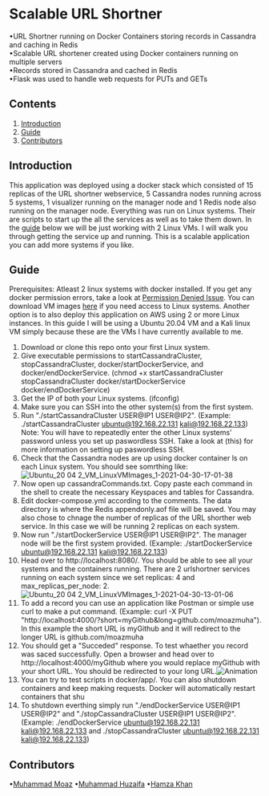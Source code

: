 # Scalable URL Shortner

•URL Shortner running on Docker Containers storing records in Cassandra and caching in Redis<br>
•Scalable URL shortener created using Docker containers running on multiple servers <br>
•Records stored in Cassandra and cached in Redis<br>
•Flask was used to handle web requests for PUTs and GETs<br>

## Contents
1. [Introduction](#introduction)
2. [Guide](#guide)
3. [Contributors](#Contributors)

## Introduction
This application was deployed using a docker stack which consisted of 15 replicas of the URL shortner webservice, 5 Cassandra nodes running across 5 systems, 1 visualizer running on the manager node and 1 Redis node also running on the manager node. Everything was run on Linux systems. Their are scripts to start up the all the services as well as to take them down. In the [guide](#guide) below we will be just working with 2 Linux VMs. I will walk you through getting the service up and running. This is a scalable application you can add more systems if you like. 

## Guide 
Prerequisites: Atleast 2 linux systems with docker installed. If you get any docker permission errors, take a look at [Permission Denied Issue](https://stackoverflow.com/questions/48957195/how-to-fix-docker-got-permission-denied-issue). You can download VM images [here](https://www.linuxvmimages.com/) if you need access to Linux systems. Another option is to also deploy this application on AWS using 2 or more Linux instances. In this guide I will be using a Ubuntu 20.04 VM and a Kali linux VM simply because these are the VMs I have currently available to me. 
1. Download or clone this repo onto your first Linux system. 
2. Give executable permissions to startCassandraCluster, stopCassandraCluster, docker/startDockerService, and docker/endDockerService. (chmod +x startCassandraCluster stopCassandraCluster docker/startDockerService docker/endDockerService)
3. Get the IP of both your Linux systems. (ifconfig)
4. Make sure you can SSH into the other system(s) from the first system. 
5. Run "./startCassandraCluster USER@IP1 USER@IP2". (Example: ./startCassandraCluster ubuntu@192.168.22.131 kali@192.168.22.133) Note: You will have to repeatedly enter the other Linux systems' password unless you set up paswordless SSH. Take a look at (this) for more information on setting up paswordless SSH.
6. Check that the Cassandra nodes are up using docker container ls on each Linux system. You should see somrthing like:
![Ubuntu_20 04 2_VM_LinuxVMImages_1-2021-04-30-17-01-38](https://user-images.githubusercontent.com/66569506/116753973-fba5b000-a9d5-11eb-992a-bd22d0466b98.png)
7. Now open up cassandraCommands.txt. Copy paste each command in the shell to create the necessary Keyspaces and tables for Cassandra.
8. Edit docker-compose.yml according to the comments. The data directory is where the Redis appendonly.aof file will be saved. You may also chose to chnage the number of replicas of the URL shorther web service. In this case we will be running 2 replicas on each system.
9. Now run "./startDockerService USER@IP1 USER@IP2". The manager node will be the first system provided. (Example: ./startDockerService ubuntu@192.168.22.131 kali@192.168.22.133)
10. Head over to http://localhost:8080/. You should be able to see all your systems and the containers running. There are 2 urlshortner services running on each system since we set replicas: 4 and max_replicas_per_node: 2.
![Ubuntu_20 04 2_VM_LinuxVMImages_1-2021-04-30-13-01-06](https://user-images.githubusercontent.com/66569506/116756517-40cbe100-a9da-11eb-830f-a476670f6355.png)
11. To add a record you can use an application like Postman or simple use curl to make a put command. (Example: curl -X PUT "http://localhost:4000/?short=myGithub&long=github.com/moazmuha"). In this example the short URL is myGithub and it will redirect to the longer URL is github.com/moazmuha
12. You should get a "Succeded" response. To test whaether you record was saced successfully. Open a browser and head over to http://localhost:4000/myGithub where you would replace myGithub with your short URL. You should be redirected to your long URL.![Animation](https://user-images.githubusercontent.com/66569506/116758395-e896de00-a9dd-11eb-8b5d-86b51ede6179.gif)
13. You can try to test scripts in docker/app/. You can also shutdown containers and keep making requests. Docker will automatically restart containers that shu
14. To shutdown everthing simply run "./endDockerService USER@IP1 USER@IP2" and "./stopCassandraCluster USER@IP1 USER@IP2". (Example: ./endDockerService ubuntu@192.168.22.131 kali@192.168.22.133 and ./stopCassandraCluster ubuntu@192.168.22.131 kali@192.168.22.133)

## Contributors
•[Muhammad Moaz](https://github.com/moazmuha)
•[Muhammad Huzaifa](https://github.com/waifa)
•[Hamza Khan](https://www.linkedin.com/in/hamza-khan-46882b17b/)

